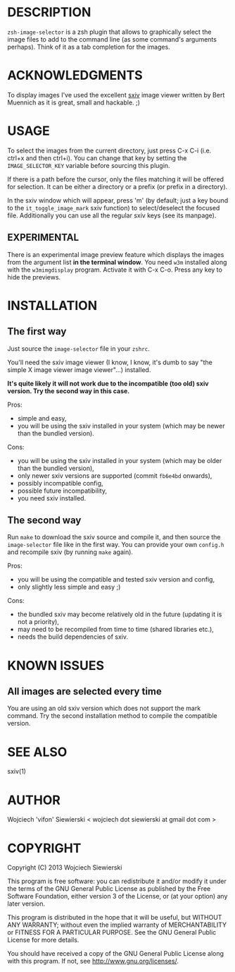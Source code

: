 DESCRIPTION
===========

`zsh-image-selector` is a zsh plugin that allows to graphically select the image
files to add to the command line (as some command's arguments perhaps). Think of
it as a tab completion for the images.

ACKNOWLEDGMENTS
===============

To display images I've used the excellent
[sxiv](https://github.com/muennich/sxiv) image viewer written by Bert Muennich
as it is great, small and hackable. ;)

USAGE
=====

To select the images from the current directory, just press C-x C-i (i.e. ctrl+x
and then ctrl+i). You can change that key by setting the `IMAGE_SELECTOR_KEY`
variable before sourcing this plugin.

If there is a path before the cursor, only the files matching it will be offered
for selection. It can be either a directory or a prefix (or prefix in a
directory).

In the sxiv window which will appear, press 'm' (by default; just a key bound to
the `it_toggle_image_mark` sxiv function) to select/deselect the focused
file. Additionally you can use all the regular sxiv keys (see its manpage).

EXPERIMENTAL
------------

There is an experimental image preview feature which displays the images from
the argument list **in the terminal window**. You need `w3m` installed along
with the `w3mimgdisplay` program. Activate it with C-x C-o. Press any key to
hide the previews.

INSTALLATION
============

The first way
------------

Just source the `image-selector` file in your `zshrc`.

You'll need the sxiv image viewer (I know, I know, it's dumb to say "the simple
X image viewer image viewer"...) installed.

**It's quite likely it will not work due to the incompatible (too old) sxiv
  version. Try the second way in this case.**

Pros:

- simple and easy,
- you will be using the sxiv installed in your system (which may be newer than
  the bundled version).

Cons:

- you will be using the sxiv installed in your system (which may be older than
  the bundled version),
- only newer sxiv versions are supported (commit `fb6e4bd` onwards),
- possibly incompatible config,
- possible future incompatibility,
- you need sxiv installed.

The second way
--------------

Run `make` to download the sxiv source and compile it, and then source the
`image-selector` file like in the first way. You can provide your own `config.h`
and recompile sxiv (by running `make` again).

Pros:

- you will be using the compatible and tested sxiv version and config,
- only slightly less simple and easy ;)

Cons:

- the bundled sxiv may become relatively old in the future (updating it is not a
  priority),
- may need to be recompiled from time to time (shared libraries etc.),
- needs the build dependencies of sxiv.

KNOWN ISSUES
============

All images are selected every time
----------------------------------

You are using an old sxiv version which does not support the mark command. Try
the second installation method to compile the compatible version.

SEE ALSO
========

sxiv(1)

AUTHOR
======

Wojciech 'vifon' Siewierski < wojciech dot siewierski at gmail dot com >

COPYRIGHT
=========

Copyright (C) 2013  Wojciech Siewierski

This program is free software: you can redistribute it and/or modify
it under the terms of the GNU General Public License as published by
the Free Software Foundation, either version 3 of the License, or
(at your option) any later version.

This program is distributed in the hope that it will be useful,
but WITHOUT ANY WARRANTY; without even the implied warranty of
MERCHANTABILITY or FITNESS FOR A PARTICULAR PURPOSE.  See the
GNU General Public License for more details.

You should have received a copy of the GNU General Public License
along with this program.  If not, see <http://www.gnu.org/licenses/>.
